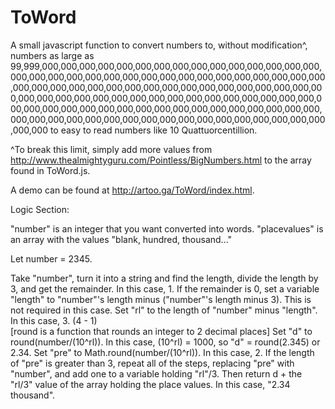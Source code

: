 # ToWord
A small javascript function to convert numbers to, without modification^, numbers as large as 99,999,000,000,000,000,000,000,000,000,000,000,000,000,000,000,000,000,000,000,000,000,000,000,000,000,000,000,000,000,000,000,000,000,000,000,000,000,000,000,000,000,000,000,000,000,000,000,000,000,000,000,000,000,000,000,000,000,000,000,000,000,000,000,000,000,000,000,000,000,000,000,000,000,000,000,000,000,000,000,000,000,000,000,000,000,000,000,000,000,000,000,000,000,000,000,000,000,000,000,000,000,000 to easy to read numbers like 10 Quattuorcentillion.

^To break this limit, simply add more values from http://www.thealmightyguru.com/Pointless/BigNumbers.html to the array found in ToWord.js.

A demo can be found at http://artoo.ga/ToWord/index.html.

Logic Section:

"number" is an integer that you want converted into words.
"placevalues" is an array with the values "blank, hundred, thousand..."

Let number = 2345.

Take "number", turn it into a string and find the length, divide the length by 3, and get the remainder. In this case, 1.
If the remainder is 0, set a variable "length" to "number"'s length minus ("number"'s length minus 3). This is not required in this case. 
Set "rl" to the length of "number" minus "length". In this case, 3. (4 - 1)    
[round is a function that rounds an integer to 2 decimal places]
Set "d" to round(number/(10^rl)). In this case, (10^rl) = 1000, so "d" = round(2.345) or 2.34.
Set "pre" to Math.round(number/(10^rl)). In this case, 2.
If the length of "pre" is greater than 3, repeat all of the steps, replacing "pre" with "number", and add one to a variable holding "rl"/3.
Then return d + the "rl/3" value of the array holding the place values. In this case, "2.34 thousand".
